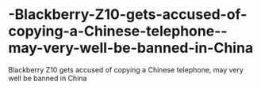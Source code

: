 -Blackberry-Z10-gets-accused-of-copying-a-Chinese-telephone--may-very-well-be-banned-in-China
=============================================================================================

 Blackberry Z10 gets accused of copying a Chinese telephone, may very well be banned in China
